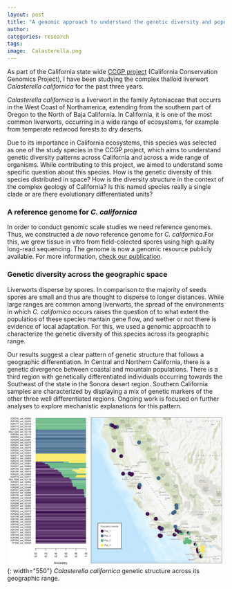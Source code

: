 ```yaml
---
layout: post
title: "A genomic approach to understand the genetic diversity and population structure of a liverwort species"
author: 
categories: research
tags: 
image:  Calasterella.png
---
```

As part of the California state wide [CCGP project](https://www.ccgproject.org) (California Conservation Genomics Project), I have been studying the complex thalloid liverwort *Calasterella californica* for the past three years. 

*Calasterella californica* is a liverwort in the family Aytoniaceae that occurrs in the West Coast of Northamerica, extending from the southern part of Oregon to the North of Baja California. In California, it is one of the most common liverworts, occurring in a wide range of ecosystems, for example from temperate redwood forests to dry deserts. 

Due to its importance in California ecosystems, this species was selected as one of the study species in the CCGP project, which aims to understand genetic diversity patterns across California and across a wide range of organisms. While contributing to this project, we aimed to understand some specific question about this species. How is the genetic diversity of this species distributed in space? How is the diversity structure in the context of the complex geology of California? Is this named species really a single clade or are there evolutionary differentiated units? 

### A reference genome for *C. californica*
In order to conduct genomic scale studies we need reference genomes. Thus, we constructed a *de novo* reference genome for *C. californica*.For this, we grew tissue in vitro from field-colected spores using high quality long-read sequencing. The genome is now a genomic resource publicly available. For more information, [check our publication](https://academic.oup.com/jhered/advance-article/doi/10.1093/jhered/esae065/7879539). 


### Genetic diversity across the geographic space

Liverworts disperse by spores. In comparison to the majority of seeds spores are small and thus are thought to disperse to longer distances. While large ranges are common among liverworts, the spread of the environments in which *C. californica* occurs raises the question of to what extent the populatios of these species mantain gene flow, and wether or not there is evidence of local adaptation. For this, we used a genomic approachh to characterize the genetic diversity of this species across its geographic range. 

Our results suggest a clear pattern of genetic structure that follows a geographic differentiation. In Central and Northern California, there is a genetic divergence between coastal and mountain populations. There is a third region with genetically differentiated individuals occurring towards the Southeast of the state in the Sonora desert region. Southern California samples are characterized by displaying a mix of genetic markers of the other three well differentiated regions. Ongoing work is focused on further analyses to explore mechanistic explanations for this pattern.


![gen_pop](images/research/structure.png){: width="550"}
*Calasterella californica* genetic structure across its geographic range.